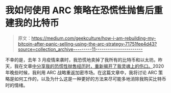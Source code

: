 # 我如何使用 ARC 策略在恐慌性抛售后重建我的比特币

> 原文：<https://medium.com/geekculture/how-i-am-rebuilding-my-bitcoin-after-panic-selling-using-the-arc-strategy-71751fee4d43?source=collection_archive---------11----------------------->

不幸的是，去年 3 月疫情来袭时，我恐慌地卖掉了我所有的比特币和以太坊。昨天，我在文章[中分享我的恐慌性抛售经历时，重新揭开了我灵魂上的伤口。](https://scottdebevic.medium.com/im-an-idiot-51b4dffb3037?source=your_stories_page-------------------------------------)2020 年晚些时候，我利用 ARC 战略重返加密市场。在这篇文章中，我将讨论 ARC 策略是如何工作的，以及为什么这是一种更好的方法来尽可能多地消除我购买比特币时的情绪。